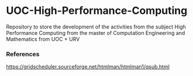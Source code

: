 # UOC-High-Performance-Computing
Repository to store the development of the activities from the subject High Performance Computing from the master of Computation Engineering and Mathematics from UOC + URV

### References
https://gridscheduler.sourceforge.net/htmlman/htmlman1/qsub.html

